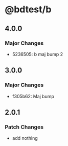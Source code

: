 # @bdtest/b

## 4.0.0

### Major Changes

- 5236505: b maj bump 2

## 3.0.0

### Major Changes

- f305b62: Maj bump

## 2.0.1

### Patch Changes

- add nothing
